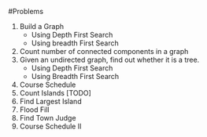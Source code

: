 #Problems

1. Build a Graph
    - Using Depth First Search
    - Using breadth First Search
2. Count number of connected components in a graph
3. Given an undirected graph, find out whether it is a tree.
    - Using Depth First Search
    - Using Breadth First Search
4. Course Schedule
5. Count Islands [TODO]
6. Find Largest Island
7. Flood Fill
8. Find Town Judge
9. Course Schedule II
